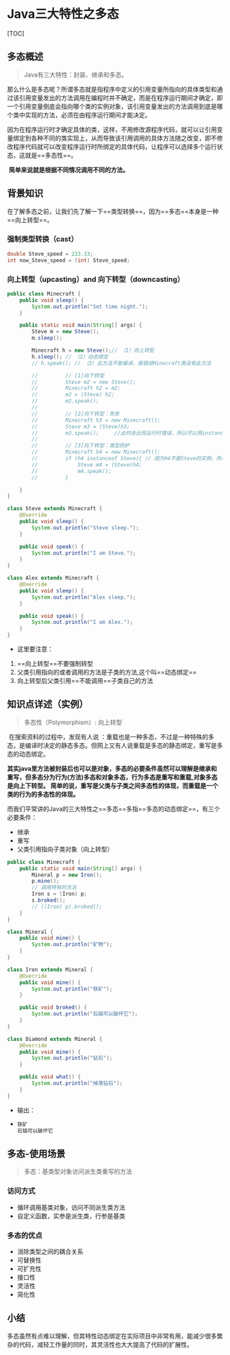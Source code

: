 # Java三大特性之多态

[TOC]

## 多态概述

> Java有三大特性：封装、继承和多态。

​		那么什么是多态呢？所谓多态就是指程序中定义的引用变量所指向的具体类型和通过该引用变量发出的方法调用在编程时并不确定，而是在程序运行期间才确定，即一个引用变量倒底会指向哪个类的实例对象，该引用变量发出的方法调用到底是哪个类中实现的方法，必须在由程序运行期间才能决定。

​		因为在程序运行时才确定具体的类，这样，不用修改源程序代码，就可以让引用变量绑定到各种不同的类实现上，从而导致该引用调用的具体方法随之改变，即不修改程序代码就可以改变程序运行时所绑定的具体代码，让程序可以选择多个运行状态，这就是==多态性==。

​		**简单来说就是根据不同情况调用不同的方法。**

## 背景知识

在了解多态之前，让我们先了解一下==类型转换==，因为==多态==本身是一种==向上转型==。

### 强制类型转换（cast）

```java
double Steve_speed = 233.33;
int now_Steve_speed = (int) Steve_speed;
```

### 向上转型（upcasting）and 向下转型（downcasting）

```java
public class Minecraft {
    public void sleep() {
        System.out.println("Set time night.");
    }

    public static void main(String[] args) {
        Steve m = new Steve();
        m.sleep();

        Minecraft h = new Steve();// （1）向上转型
        h.sleep(); // （2）动态绑定
        // h.speak(); // （3）此方法不能编译，报错说Minecraft类没有此方法

        //         // [1]向下转型
        //         Steve m2 = new Steve();
        //         Minecraft h2 = m2;  
        //         m2 = (Steve) h2;         
        //         m2.speak(); 
        //         
        //         // [2]向下转型：失败
        //         Minecraft h3 = new Minecraft();
        //         Steve m3 = (Steve)h3;
        //         m3.speak();     //此时会出现运行时错误，所以可以用instanceOF判断 
        //        
        //         // [3]向下转型：类型防护
        //         Minecraft h4 = new Minecraft();
        //         if (h4 instanceof Steve){ // 因为h4不是Steve的实例，所以不执行if内部代码
        //             Steve m4 = (Steve)h4;
        //             m4.speak();
        //         }

    }
}

class Steve extends Minecraft {
    @Override
    public void sleep() {
        System.out.println("Steve sleep.");
    }

    public void speak() {
        System.out.println("I am Steve.");
    }
}

class Alex extends Minecraft {
    @Override
    public void sleep() {
        System.out.println("Alex sleep.");
    }

    public void speak() {
        System.out.println("I am Alex.");
    }
}
```

- 这里要注意：


1. ==向上转型==不要强制转型
2. 父类引用指向的或者调用的方法是子类的方法,这个叫==动态绑定==
3. 向上转型后父类引用==不能调用==子类自己的方法

## 知识点详述（实例）

> 多态性（Polymorphism）: 向上转型

​		在搜索资料的过程中，发现有人说 ：重载也是一种多态，不过是一种特殊的多态，是编译时决定的静态多态。但网上又有人说重载是多态的静态绑定，重写是多态的动态绑定。

​		**其实java里方法被封装后也可以是对象，多态的必要条件虽然可以理解是继承和重写，但多态分为行为(方法)多态和对象多态，行为多态是重写和重载,对象多态是向上下转型。 简单的说，重写是父类与子类之间多态性的体现，而重载是一个类的行为的多态性的体现。**

而我们平常讲的Java的三大特性之==多态==多指==多态的动态绑定==，有三个必要条件：

- 继承
- 重写
- 父类引用指向子类对象（向上转型）

```java
public class Minecraft {
    public static void main(String[] args) {
        Mineral p = new Iron();
        p.mine();
        // 调用特有的方法
        Iron s = (Iron) p;
        s.broked();
        // ((Iron) p).broked();
    }
}

class Mineral {
    public void mine() {
        System.out.println("矿物");
    }
}

class Iron extends Mineral {
    @Override
    public void mine() {
        System.out.println("铁矿");
    }

    public void broked() {
        System.out.println("石镐可以破坏它");
    }
}

class Diamond extends Mineral {
    @Override
    public void mine() {
        System.out.println("钻石");
    }

    public void what() {
        System.out.println("掉落钻石");
    }
}
```

- 输出：

- ```java
  铁矿
  石镐可以破坏它
  ```

## 多态-使用场景

> 多态：基类型对象访问派生类重写的方法

### 访问方式

- 循环调用基类对象，访问不同派生类方法
- 自定义函数，实参是派生类，行参是基类

### 多态的优点

- 消除类型之间的耦合关系
- 可替换性
- 可扩充性
- 接口性
- 灵活性
- 简化性

## 小结

​		多态虽然有点难以理解，但其特性动态绑定在实际项目中非常有用，能减少很多繁杂的代码，减轻工作量的同时，其灵活性也大大提高了代码的扩展性。